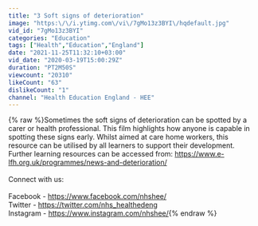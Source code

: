 ```yaml
---
title: "3 Soft signs of deterioration"
image: "https:\/\/i.ytimg.com\/vi\/7gMo13z3BYI\/hqdefault.jpg"
vid_id: "7gMo13z3BYI"
categories: "Education"
tags: ["Health","Education","England"]
date: "2021-11-25T11:32:10+03:00"
vid_date: "2020-03-19T15:00:29Z"
duration: "PT2M50S"
viewcount: "20310"
likeCount: "63"
dislikeCount: "1"
channel: "Health Education England - HEE"
---
```

{% raw %}Sometimes the soft signs of deterioration can be spotted by a carer or health professional. This film highlights how anyone is capable in spotting these signs early. Whilst aimed at care home workers, this resource can be utilised by all learners to support their development. Further learning resources can be accessed from:  <a rel="nofollow" target="blank" href="https://www.e-lfh.org.uk/programmes/news-and-deterioration/">https://www.e-lfh.org.uk/programmes/news-and-deterioration/</a><br /><br />Connect with us:<br /><br />Facebook - <a rel="nofollow" target="blank" href="https://www.facebook.com/nhshee/">https://www.facebook.com/nhshee/</a> <br />Twitter - <a rel="nofollow" target="blank" href="https://twitter.com/nhs_healthedeng">https://twitter.com/nhs_healthedeng</a><br />Instagram - <a rel="nofollow" target="blank" href="https://www.instagram.com/nhshee/">https://www.instagram.com/nhshee/</a>{% endraw %}
